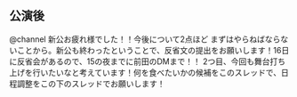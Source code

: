 ## 公演後
@channel
新公お疲れ様でした！！今後について2点ほど
まずはやらねばならないことから。新公も終わったということで、反省文の提出をお願いします！16日に反省会があるので、15の夜までに前田のDMまで！！
2つ目、今回も舞台打ち上げを行いたいなと考えています！何を食べたいかの候補をこのスレッドで、日程調整をこの下のスレッドでお願いします！